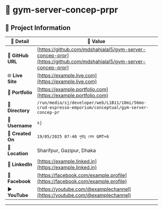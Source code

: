 # 🌟 gym-server-concep-prpr

## 📂 Project Information

| 📝 **Detail**     | 📌 **Value**                                                                                                     |
| ----------------- | ---------------------------------------------------------------------------------------------------------------- |
| 🔗 **GitHub URL** | [https://github.com/mdshahjalal5/gym-server-concep-prpr](https://github.com/mdshahjalal5/gym-server-concep-prpr) |
| 🌐 **Live Site**  | [https://example.live.com](https://example.live.com)                                                             |
| 💼 **Portfolio**  | [https://example.portfolio.com](https://example.portfolio.com)                                                   |
| 📁 **Directory**  | `/run/media/sj/developer/web/L1B11/10mi/56mo-crud-espresso-emporium/conceptual/gym-server-concep-pr`             |
| 👤 **Username**   | `sj`                                                                                                             |
| 📅 **Created On** | `19/05/2025 07:40 পূর্বাহ্ণ সোম GMT+6`                                                                           |
| 📍 **Location**   | Sharifpur, Gazipur, Dhaka                                                                                        |
| 💼 **LinkedIn**   | [https://example.linked.in](https://example.linked.in)                                                           |
| 📘 **Facebook**   | [https://facebook.com/example.profile](https://facebook.com/example.profile)                                     |
| ▶️ **YouTube**    | [https://youtube.com/@examplechannel](https://youtube.com/@examplechannel)                                       |

---


